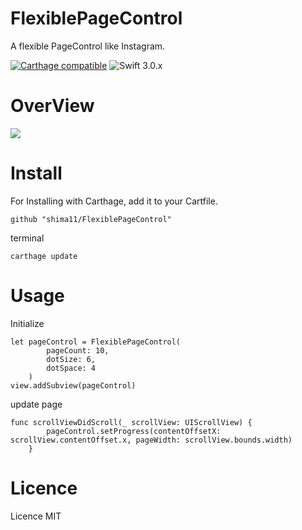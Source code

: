 # FlexiblePageControl
A flexible PageControl like Instagram.

[![Carthage compatible](https://img.shields.io/badge/Carthage-compatible-4BC51D.svg?style=flat)](https://github.com/hsylife/SwiftyPickerPopover)
 ![Swift 3.0.x](https://img.shields.io/badge/Swift-3.0.x-orange.svg)
 
# OverView

![](demo.gif)

# Install

For Installing with Carthage, add it to your Cartfile.

````
github "shima11/FlexiblePageControl"
````

terminal

````
carthage update
````

# Usage

Initialize

````
let pageControl = FlexiblePageControl(
        pageCount: 10,
        dotSize: 6,
        dotSpace: 4
    )
view.addSubview(pageControl)
````

update page

````
func scrollViewDidScroll(_ scrollView: UIScrollView) {
        pageControl.setProgress(contentOffsetX: scrollView.contentOffset.x, pageWidth: scrollView.bounds.width)
    }
````

# Licence

Licence MIT

